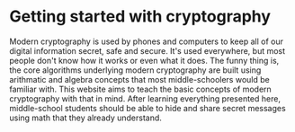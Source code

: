# Getting started with cryptography
Modern cryptography is used by phones and computers to keep all of our digital information secret, safe and secure.  It's used everywhere, but most people don't know how it works or even what it does.
The funny thing is, the core algorithms underlying modern cryptography are built using  arithmatic and algebra concepts that most middle-schoolers would be familiar with.  This website aims to teach the basic concepts of modern cryptography with that in mind.  After learning everything presented here, middle-school students should be able to hide and share secret messages using math that they already understand.
